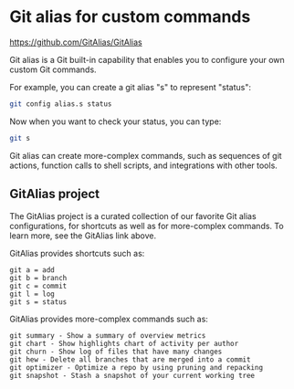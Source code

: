 # Git alias for custom commands

<https://github.com/GitAlias/GitAlias>

Git alias is a Git built-in capability that enables you to configure your own custom Git commands.

For example, you can create a git alias "s" to represent "status":

```sh
git config alias.s status
```

Now when you want to check your status, you can type:

```sh
git s
```

Git alias can create more-complex commands, such as sequences of git actions, function calls to shell scripts, and integrations with other tools.


## GitAlias project

The GitAlias project is a curated collection of our favorite Git alias configurations, for shortcuts as well as for more-complex commands. To learn more, see the GitAlias link above.

GitAlias provides shortcuts such as:

```gitalias
git a = add
git b = branch
git c = commit
git l = log
git s = status
```

GitAlias provides more-complex commands such as:

```gitalias
git summary - Show a summary of overview metrics
git chart - Show highlights chart of activity per author
git churn - Show log of files that have many changes
git hew - Delete all branches that are merged into a commit
git optimizer - Optimize a repo by using pruning and repacking
git snapshot - Stash a snapshot of your current working tree
```
